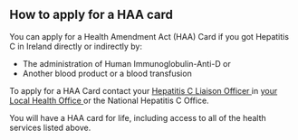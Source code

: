 ##  How to apply for a HAA card

You can apply for a Health Amendment Act (HAA) Card if you got Hepatitis C in
Ireland directly or indirectly by:

  * The administration of Human Immunoglobulin-Anti-D or 
  * Another blood product or a blood transfusion 

To apply for a HAA Card contact your [ Hepatitis C Liaison Officer
](https://www.hse.ie/eng/about/who/primarycare/guidetohepcservices.html) in [
your Local Health Office ](http://www.hse.ie/eng/services/list/1/LHO) or the
National Hepatitis C Office.

You will have a HAA card for life, including access to all of the health
services listed above.
